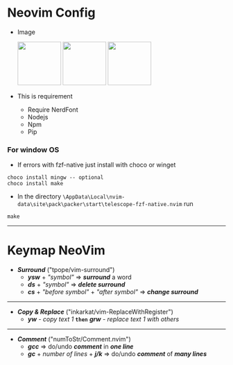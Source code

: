 # Neovim Config

-   Image

    <img src="C:\Users\huybu\OneDrive\Pictures\nvim\nvim1.png" alt="" style="height: 100px; width:100px;"/>

    <img src="C:\Users\huybu\OneDrive\Pictures\nvim\nvim2.png" alt="" style="height: 100px; width:100px;"/>

    <img src="C:\Users\huybu\OneDrive\Pictures\nvim\mason.png" alt="" style="height: 100px; width:100px;"/>

-   This is requirement
    -   Require NerdFont
    -   Nodejs
    -   Npm
    -   Pip

### For window OS

-   If errors with fzf-native just install with choco or winget

```
choco install mingw -- optional
choco install make
```

-   In the directory `\AppData\Local\nvim-data\site\pack\packer\start\telescope-fzf-native.nvim` run

```
make
```

---

# Keymap NeoVim

-   **_Surround_** ("tpope/vim-surround")
    -   **_ysw_** + _"symbol"_ => **_surround_** a word
    -   **_ds_** + _"symbol"_ => **_delete surround_**
    -   **_cs_** + _"before symbol"_ + _"after symbol"_ => **_change surround_**

---

-   **_Copy & Replace_** ("inkarkat/vim-ReplaceWithRegister")
    -   **_yw_** - _copy text 1_ **`then`** **_grw_** - _replace text 1 with others_

---

-   **_Comment_** ("numToStr/Comment.nvim")
    -   **_gcc_** => do/undo **_comment_** in **_one line_**
    -   **_gc_** + _number of lines_ + **_j/k_** => do/undo **_comment_** of **_many lines_**
